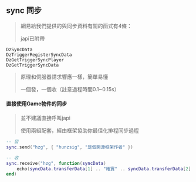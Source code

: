 ## sync 同步

> 網易給我們提供的與同步資料有關的函式有4條：
>
> japi已附帶

```
DzSyncData
DzTriggerRegisterSyncData
DzGetTriggerSyncPlayer
DzGetTriggerSyncData
```

> 原理和伺服器請求響應一樣，簡單易懂
>
> 一個發，一個收（註意過程時間0.1~0.15s）

#### 直接使用Game物件的同步

> 並不建議直接呼叫japi
>
> 使用兩組配套，經由框架協助你最佳化排程同步過程

```lua
-- 發
sync.send("hzg", { "hunzsig", "是個開源框架作者" })

-- 收
sync.receive("hzg", function(syncData)
    echo(syncData.transferData[1] .. "確實" .. syncData.transferData[2])
end)
```
